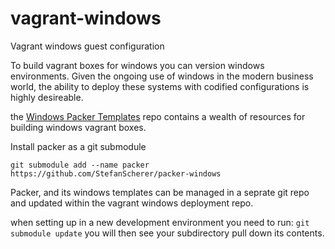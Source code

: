 # vagrant-windows
Vagrant windows guest configuration

To build vagrant boxes for windows you can version windows environments. Given the ongoing use of windows in the modern business world, the ability to deploy these systems with codified configurations is highly desireable.

the [Windows Packer Templates](https://github.com/joefitzgerald/packer-windows) repo contains a wealth of resources for building windows vagrant boxes.

Install packer as a git submodule

```
git submodule add --name packer https://github.com/StefanScherer/packer-windows
```

Packer, and its windows templates can be managed in a seprate git repo and updated within the vagrant windows deployment repo.

when setting up in a new development environment you need to run:
`git submodule update` you will then see your subdirectory pull down its contents.
